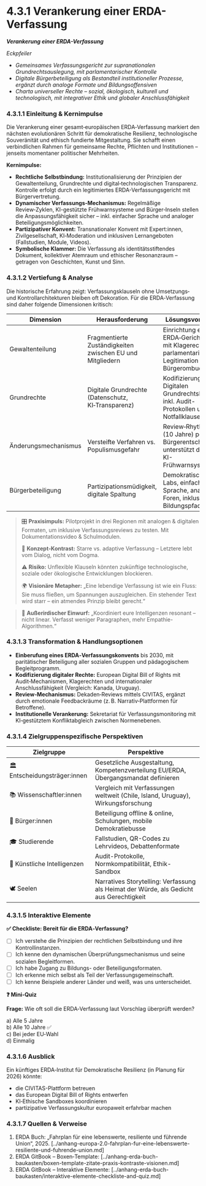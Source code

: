 # 4.3.1 Verankerung einer ERDA-Verfassung

_**Verankerung einer ERDA-Verfassung**_

_Eckpfeiler_

* _Gemeinsames Verfassungsgericht zur supranationalen Grundrechtsauslegung, mit parlamentarischer Kontrolle_
* _Digitale Bürgerbeteiligung als Bestandteil institutioneller Prozesse, ergänzt durch analoge Formate und Bildungsoffensiven_
* _Charta universeller Rechte – sozial, ökologisch, kulturell und technologisch, mit integrativer Ethik und globaler Anschlussfähigkeit_

### 4.3.1.1 Einleitung & Kernimpulse

Die Verankerung einer gesamt‑europäischen ERDA‑Verfassung markiert den nächsten evolutionären Schritt für demokratische Resilienz, technologische Souveränität und ethisch fundierte Mitgestaltung. Sie schafft einen verbindlichen Rahmen für gemeinsame Rechte, Pflichten und Institutionen – jenseits momentaner politischer Mehrheiten.

**Kernimpulse:**

* **Rechtliche Selbstbindung:** Institutionalisierung der Prinzipien der Gewaltenteilung, Grundrechte und digital‑technologischen Transparenz. Kontrolle erfolgt durch ein legitimiertes ERDA-Verfassungsgericht mit Bürgervertretung.
* **Dynamischer Verfassungs‑Mechanismus:** Regelmäßige Review‑Zyklen, KI-gestützte Frühwarnsysteme und Bürger‑Inseln stellen die Anpassungsfähigkeit sicher – inkl. einfacher Sprache und analoger Beteiligungsmöglichkeiten.
* **Partizipativer Konvent:** Transnationaler Konvent mit Expert:innen, Zivilgesellschaft, KI‑Moderation und inklusiven Lernangeboten (Fallstudien, Module, Videos).
* **Symbolische Klammer:** Die Verfassung als identitätsstiftendes Dokument, kollektiver Atemraum und ethischer Resonanzraum – getragen von Geschichten, Kunst und Sinn.

### 4.3.1.2 Vertiefung & Analyse

Die historische Erfahrung zeigt: Verfassungsklauseln ohne Umsetzungs‑ und Kontrollarchitekturen bleiben oft Dekoration. Für die ERDA‑Verfassung sind daher folgende Dimensionen kritisch:

| Dimension            | Herausforderung                                           | Lösungsvorschlag                                                                                          |
| -------------------- | --------------------------------------------------------- | --------------------------------------------------------------------------------------------------------- |
| Gewaltenteilung      | Fragmentierte Zuständigkeiten zwischen EU und Mitgliedern | Einrichtung eines ERDA‑Gerichtshofs mit Klagerecht, parlamentarischer Legitimation und Bürgerombudsstelle |
| Grundrechte          | Digitale Grundrechte (Datenschutz, KI‑Transparenz)        | Kodifizierung eines Digitalen Grundrechtskatalogs inkl. Audit-Protokollen und Notfallklauseln             |
| Änderungsmechanismus | Versteifte Verfahren vs. Populismusgefahr                 | Review‑Rhythmus (10 Jahre) per Bürgerentscheid, unterstützt durch KI-Frühwarnsysteme                      |
| Bürgerbeteiligung    | Partizipationsmüdigkeit, digitale Spaltung                | Demokratische Labs, einfache Sprache, analoge Foren, inklusive Bildungspfade                              |

> 🎛️ **Praxisimpuls:** Pilotprojekt in drei Regionen mit analogen & digitalen Formaten, um inklusive Verfassungsreviews zu testen. Mit Dokumentationsvideo & Schulmodulen.
>
> 🧠 **Konzept‑Kontrast:** Starre vs. adaptive Verfassung – Letztere lebt vom Dialog, nicht vom Dogma.
>
> ⚠️ **Risiko:** Unflexible Klauseln könnten zukünftige technologische, soziale oder ökologische Entwicklungen blockieren.
>
> 🌍 **Visionäre Metapher:** „Eine lebendige Verfassung ist wie ein Fluss: Sie muss fließen, um Spannungen auszugleichen. Ein stehender Text wird starr – ein atmendes Prinzip bleibt gerecht.“

> 🌌 **Außerirdischer Einwurf:** „Koordiniert eure Intelligenzen resonant – nicht linear. Verfasst weniger Paragraphen, mehr Empathie-Algorithmen.“

### 4.3.1.3 Transformation & Handlungsoptionen

* **Einberufung eines ERDA‑Verfassungskonvents** bis 2030, mit paritätischer Beteiligung aller sozialen Gruppen und pädagogischem Begleitprogramm.
* **Kodifizierung digitaler Rechte:** European Digital Bill of Rights mit Audit‑Mechanismen, Klagerechten und internationaler Anschlussfähigkeit (Vergleich: Kanada, Uruguay).
* **Review‑Mechanismus:** Dekaden‑Reviews mittels CIVITAS, ergänzt durch emotionale Feedbackräume (z. B. Narrativ‑Plattformen für Betroffene).
* **Institutionelle Verankerung:** Sekretariat für Verfassungsmonitoring mit KI‑gestütztem Konfliktabgleich zwischen Normenebenen.

### 4.3.1.4 Zielgruppenspezifische Perspektiven

| Zielgruppe                    | Perspektive                                                                             |
| ----------------------------- | --------------------------------------------------------------------------------------- |
| 🏛️ Entscheidungsträger:innen | Gesetzliche Ausgestaltung, Kompetenzverteilung EU/ERDA, Übergangsmandat definieren      |
| 📚 Wissenschaftler:innen      | Vergleich mit Verfassungen weltweit (Chile, Island, Uruguay), Wirkungsforschung         |
| 🧍 Bürger:innen               | Beteiligung offline & online, Schulungen, mobile Demokratiebusse                        |
| 🎓 Studierende                | Fallstudien, QR-Codes zu Lehrvideos, Debattenformate                                    |
| 🤖 Künstliche Intelligenzen   | Audit-Protokolle, Normkompatibilität, Ethik-Sandbox                                     |
| 🕊️ Seelen                    | Narratives Storytelling: Verfassung als Heimat der Würde, als Gedicht aus Gerechtigkeit |

### 4.3.1.5 Interaktive Elemente

**✅ Checkliste: Bereit für die ERDA‑Verfassung?**

* [ ] Ich verstehe die Prinzipien der rechtlichen Selbstbindung und ihre Kontrollinstanzen.
* [ ] Ich kenne den dynamischen Überprüfungsmechanismus und seine sozialen Begleitformen.
* [ ] Ich habe Zugang zu Bildungs- oder Beteiligungsformaten.
* [ ] Ich erkenne mich selbst als Teil der Verfassungsgemeinschaft.
* [ ] Ich kenne Beispiele anderer Länder und weiß, was uns unterscheidet.

**❓ Mini-Quiz**

**Frage:** Wie oft soll die ERDA‑Verfassung laut Vorschlag überprüft werden?

a) Alle 5 Jahre\
b) Alle 10 Jahre ✅\
c) Bei jeder EU‑Wahl\
d) Einmalig

### 4.3.1.6 Ausblick

Ein künftiges ERDA‑Institut für Demokratische Resilienz (in Planung für 2026) könnte:

* die CIVITAS-Plattform betreuen
* das European Digital Bill of Rights entwerfen
* KI‑Ethische Sandboxes koordinieren
* partizipative Verfassungskultur europaweit erfahrbar machen

### 4.3.1.7 Quellen & Verweise

1. ERDA Buch: „Fahrplan für eine lebenswerte, resiliente und führende Union“, 2025. \[../anhang-europa-2.0-fahrplan-fur-eine-lebenswerte-resiliente-und-fuhrende-union.md]
2. ERDA GitBook – Boxen‑Template: \[../anhang-erda-buch-baukasten/boxen-template-zitate-praxis-kontraste-visionen.md]
3. ERDA GitBook – Interaktive Elemente: \[../anhang-erda-buch-baukasten/interaktive-elemente-checkliste-and-quiz.md]
